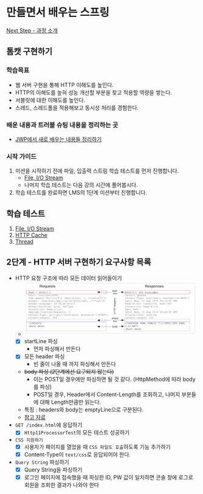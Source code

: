 # 만들면서 배우는 스프링
[Next Step - 과정 소개](https://edu.nextstep.camp/c/4YUvqn9V)

## 톰캣 구현하기

### 학습목표
- 웹 서버 구현을 통해 HTTP 이해도를 높인다.
- HTTP의 이해도를 높혀 성능 개선할 부분을 찾고 적용할 역량을 쌓는다.
- 서블릿에 대한 이해도를 높인다.
- 스레드, 스레드풀을 적용해보고 동시성 처리를 경험한다.

### 배운 내용과 트러블 슈팅 내용을 정리하는 곳 
- [JWP에서 새로 배우는 내용들 정리하기](https://kimsy8979.notion.site/JWP-255a8022e0d7403c8032e760296bfc91?pvs=4)

### 시작 가이드
1. 미션을 시작하기 전에 파일, 입출력 스트림 학습 테스트를 먼저 진행합니다.
   - [File, I/O Stream](study/src/test/java/study)
   - 나머지 학습 테스트는 다음 강의 시간에 풀어봅시다.
2. 학습 테스트를 완료하면 LMS의 1단계 미션부터 진행합니다.

## 학습 테스트
1. [File, I/O Stream](study/src/test/java/study)
2. [HTTP Cache](study/src/test/java/cache)
3. [Thread](study/src/test/java/thread)


## 2단계 - HTTP 서버 구현하기 요구사항 목록
- HTTP 요청 구조에 따라 모든 데이터 읽어들이기
    -  ![img.png](img/img.png)
    - [x] startLine 파싱
      - 먼저 파싱해서 만든다 
    - [x] 모든 header 파싱 
      - 빈 줄이 나올 때 까지 파싱해서 만든다
    - ~~body 파싱 (2단계에선 요구되지 않는다)~~
      - 이는 POST일 경우에만 파싱하면 될 것 같다. (HttpMethod에 따라 body를 파싱)
      - POST일 경우, Header에서 Content-Length를 조회하고, 나머지 부분들에 대해 Length만큼만 읽는다. 
    - 특징 : headers와 body는 emptyLine으로 구분된다. 
    - [참고 자료](https://developer.mozilla.org/ko/docs/Web/HTTP/Messages)
- `GET /index.html`에 응답하기 
  - [x] `Http11ProcessorTest`의 모든 테스트 성공하기
- `CSS 지원하기`
  - [x] 사용자가 페이지를 열었을 때 `CSS 파일도 호출`하도록 기능 추가하기
  - [x] Content-Type이 `text/css`로 응답되어야 한다. 
- `Query String` 파싱하기 
  - [x] Query String을 파싱하기 
  - [x] 로그인 페이지에 접속했을 때 파싱한 ID, PW 값이 일치하면 콘솔 창에 로그로 회원을 조회한 결과가 나와야 한다